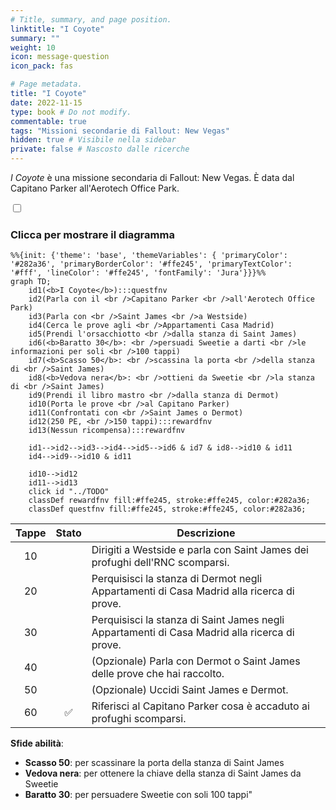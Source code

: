 ```yaml
---
# Title, summary, and page position.
linktitle: "I Coyote"
summary: ""
weight: 10
icon: message-question
icon_pack: fas

# Page metadata.
title: "I Coyote"
date: 2022-11-15
type: book # Do not modify.
commentable: true
tags: "Missioni secondarie di Fallout: New Vegas"
hidden: true # Visibile nella sidebar
private: false # Nascosto dalle ricerche
---
```


<div class="fnv">


*I Coyote* è una missione secondaria di Fallout: New Vegas. È data dal Capitano Parker all'Aerotech Office Park.


<section class="chart-collapse">
<input type="checkbox" name="collapse2" id="handle2">
<h3 class="handle">
<label for="handle2">Clicca per mostrare il diagramma</label>
</h3>
<div class="content">

```mermaid
%%{init: {'theme': 'base', 'themeVariables': { 'primaryColor': '#282a36', 'primaryBorderColor': '#ffe245', 'primaryTextColor': '#fff', 'lineColor': '#ffe245', 'fontFamily': 'Jura'}}}%%
graph TD;
    id1(<b>I Coyote</b>):::questfnv
    id2(Parla con il <br />Capitano Parker <br />all'Aerotech Office Park)
    id3(Parla con <br />Saint James <br />a Westside)
    id4(Cerca le prove agli <br />Appartamenti Casa Madrid)
    id5(Prendi l'orsacchiotto <br />dalla stanza di Saint James)
    id6(<b>Baratto 30</b>: <br />persuadi Sweetie a darti <br />le informazioni per soli <br />100 tappi)
    id7(<b>Scasso 50</b>: <br />scassina la porta <br />della stanza di <br />Saint James) 
    id8(<b>Vedova nera</b>: <br />ottieni da Sweetie <br />la stanza di <br />Saint James)
    id9(Prendi il libro mastro <br />dalla stanza di Dermot)
    id10(Porta le prove <br />al Capitano Parker)
    id11(Confrontati con <br />Saint James o Dermot)
    id12(250 PE, <br />150 tappi):::rewardfnv
    id13(Nessun ricompensa):::rewardfnv 

    id1-->id2-->id3-->id4-->id5-->id6 & id7 & id8-->id10 & id11
    id4-->id9-->id10 & id11
    
    id10-->id12
    id11-->id13
    click id "../TODO"
    classDef rewardfnv fill:#ffe245, stroke:#ffe245, color:#282a36;
    classDef questfnv fill:#ffe245, stroke:#ffe245, color:#282a36;
```

</div>
</section>

| Tappe |       Stato        | Descrizione |
|:-----:|:------------------:| ----------- |
|                           10                          |            | Dirigiti a Westside e parla con Saint James dei profughi dell'RNC scomparsi.                                                                                                |
|                           20                          |            | Perquisisci la stanza di Dermot negli Appartamenti di Casa Madrid alla ricerca di prove.                                                                                    |
|                           30                          |            | Perquisisci la stanza di Saint James negli Appartamenti di Casa Madrid alla ricerca di prove.                                                                               |
|                           40                          |            | (Opzionale) Parla con Dermot o Saint James delle prove che hai raccolto.                                                                                                    |
|                           50                          |            | (Opzionale) Uccidi Saint James e Dermot.                                                                                                                                    |
|                           60                          | :white_check_mark: | Riferisci al Capitano Parker cosa è accaduto ai profughi scomparsi.                                                                                                         |



**Sfide abilità**:
- **Scasso 50**: per scassinare la porta della stanza di Saint James
- **Vedova nera**: per ottenere la chiave della stanza di Saint James da Sweetie
- **Baratto 30**: per persuadere Sweetie con soli 100 tappi"





</div>


